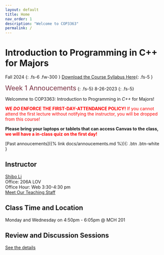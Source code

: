 ```yaml
---
layout: default
title: Home
nav_order: 1
description: "Welcome to COP3363"
permalink: /
---
```


# Introduction to Programming in C++ for Majors

Fall 2024
{: .fs-6 .fw-300 }
[Download the Course Syllabus Here](./assets/files/syllabus-cop3363-fall24.pdf){: .fs-5 }

<div class="code-example" markdown="1">
<span style="color:#782F40;font-size:16pt">Week 1 Annoucements</span>
{: .fs-5}
8-26-2023
{: .fs-5}

Welcomme to COP3363: Introduction to Programming in *C++* for Majors!

<span style="color:red">**WE *DO* ENFORCE THE FIRST-DAY-ATTENDANCE POLICY!** If you cannot attend the first lecture without notifying the instructor, you will be dropped from this course!</span>

**Please bring your laptops or tablets that can access Canvas to the class, <span style="color:red">we will have a in-class quiz on the first day!</span>**

</div>

[Past annoucements]({% link docs/annoucements.md %}){: .btn .btn-white }

## Instructor
[Shibo Li](https://imshibo.com/)
<br/>
Office: 206A LOV
<br/>
Office Hour: Web 3:30-4:30 pm
<br/>
[Meet Our Teaching Staff](docs/staff)

## Class Time and Location
Monday and Wednesday on 4:50pm - 6:05pm @ MCH 201

## Review and Discussion Sessions
[See the details](docs/sessions)

<!-- # Focus on writing good documentation
{: .fs-9 }

Just the Docs gives your documentation a jumpstart with a responsive Jekyll theme that is easily customizable and hosted on GitHub Pages.
{: .fs-6 .fw-300 }

[Get started now](#getting-started){: .btn .btn-primary .fs-5 .mb-4 .mb-md-0 .mr-2 }
[View it on GitHub][Just the Docs repo]{: .btn .fs-5 .mb-4 .mb-md-0 }

---

{: .warning }
> This website documents the features of the current `main` branch of the Just the Docs theme. See [the CHANGELOG]({% link CHANGELOG.md %}) for a list of releases, new features, and bug fixes.

Just the Docs is a theme for generating static websites with [Jekyll]. You can write source files for your web pages using [Markdown], the [Liquid] templating language, and HTML.[^1] Jekyll builds your site by converting all files that have [front matter] to HTML. Your [Jekyll configuration] file determines which theme to use, and sets general parameters for your site, such as the URL of its home page.

Jekyll builds this Just the Docs theme docs website using the theme itself. These web pages show how your web pages will look *by default* when you use this theme. But you can easily *[customize]* the theme to make them look completely different!

Browse the docs to learn more about how to use this theme.

## Getting started

The [Just the Docs Template] provides the simplest, quickest, and easiest way to create a new website that uses the Just the Docs theme. To get started with creating a site, just click "[use the template]"!

{: .note }
To use the theme, you do ***not*** need to clone or fork the [Just the Docs repo]! You should do that only if you intend to browse the theme docs locally, contribute to the development of the theme, or develop a new theme based on Just the Docs.

You can easily set the site created by the template to be published on [GitHub Pages] – the [template README] file explains how to do that, along with other details.

If [Jekyll] is installed on your computer, you can also build and preview the created site *locally*. This lets you test changes before committing them, and avoids waiting for GitHub Pages.[^2] And you will be able to deploy your local build to a different platform than GitHub Pages.

More specifically, the created site:

- uses a gem-based approach, i.e. uses a `Gemfile` and loads the `just-the-docs` gem
- uses the [GitHub Pages / Actions workflow] to build and publish the site on GitHub Pages

Other than that, you're free to customize sites that you create with the template, however you like. You can easily change the versions of `just-the-docs` and Jekyll it uses, as well as adding further plugins.

{: .note }
See the theme [README][Just the Docs README] for how to use the theme as a gem without creating a new site.

## About the project

Just the Docs is &copy; 2017-{{ "now" | date: "%Y" }} by [Patrick Marsceill](https://patrickmarsceill.com).

### License

Just the Docs is distributed by an [MIT license](https://github.com/just-the-docs/just-the-docs/tree/main/LICENSE.txt).

### Contributing

When contributing to this repository, please first discuss the change you wish to make via issue,
email, or any other method with the owners of this repository before making a change. Read more about becoming a contributor in [our GitHub repo](https://github.com/just-the-docs/just-the-docs#contributing).

#### Thank you to the contributors of Just the Docs!

<ul class="list-style-none">
{% for contributor in site.github.contributors %}
  <li class="d-inline-block mr-1">
     <a href="{{ contributor.html_url }}"><img src="{{ contributor.avatar_url }}" width="32" height="32" alt="{{ contributor.login }}"></a>
  </li>
{% endfor %}
</ul>

### Code of Conduct

Just the Docs is committed to fostering a welcoming community.

[View our Code of Conduct](https://github.com/just-the-docs/just-the-docs/tree/main/CODE_OF_CONDUCT.md) on our GitHub repository.

----

[^1]: The [source file for this page] uses all three markup languages.

[^2]: [It can take up to 10 minutes for changes to your site to publish after you push the changes to GitHub](https://docs.github.com/en/pages/setting-up-a-github-pages-site-with-jekyll/creating-a-github-pages-site-with-jekyll#creating-your-site).

[Jekyll]: https://jekyllrb.com
[Markdown]: https://daringfireball.net/projects/markdown/
[Liquid]: https://github.com/Shopify/liquid/wiki
[Front matter]: https://jekyllrb.com/docs/front-matter/
[Jekyll configuration]: https://jekyllrb.com/docs/configuration/
[source file for this page]: https://github.com/just-the-docs/just-the-docs/blob/main/index.md
[Just the Docs Template]: https://just-the-docs.github.io/just-the-docs-template/
[Just the Docs]: https://just-the-docs.com
[Just the Docs repo]: https://github.com/just-the-docs/just-the-docs
[Just the Docs README]: https://github.com/just-the-docs/just-the-docs/blob/main/README.md
[GitHub Pages]: https://pages.github.com/
[Template README]: https://github.com/just-the-docs/just-the-docs-template/blob/main/README.md
[GitHub Pages / Actions workflow]: https://github.blog/changelog/2022-07-27-github-pages-custom-github-actions-workflows-beta/
[customize]: {% link docs/customization.md %}
[use the template]: https://github.com/just-the-docs/just-the-docs-template/generate -->
